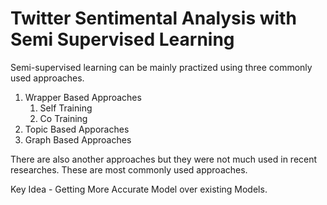 # Twitter Sentimental Analysis with Semi Supervised Learning
Semi-supervised learning can be mainly practized using three commonly used approaches.
1. Wrapper Based Approaches
	1. Self Training
	2. Co Training
2. Topic Based Apporaches
3. Graph Based Approaches

There are also another approaches but they were not much used in recent researches. These are most commonly used approaches.

Key Idea - Getting More Accurate Model over existing Models.
